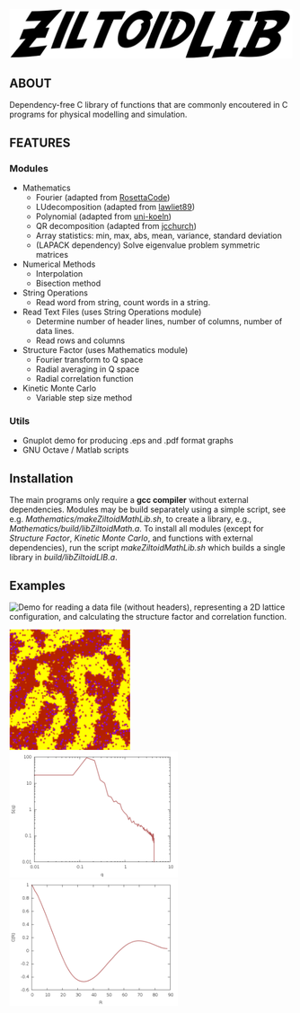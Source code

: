 ![image](doc/ZiltoidLIB.png)

## ABOUT

Dependency-free C library of functions that are commonly encoutered in C programs for physical modelling and simulation.


## FEATURES

### Modules

* Mathematics
  * Fourier (adapted from [RosettaCode](https://github.com/acmeism/RosettaCodeDatatree/948b86eafab0e034330a3b6c31617370c6cca2fc/Task/Fast-Fourier-transform/C))
  * LUdecomposition (adapted from [lawliet89](https://github.com/lawliet89/DoolittleDeterminant))
  * Polynomial (adapted from [uni-koeln](http://van-der-waals.pc.uni-koeln.de/quartic/quintic_C.c))
  * QR decomposition (adapted from [jcchurch](https://github.com/jcchurch/C-Linear-Algebra))
  * Array statistics: min, max, abs, mean, variance, standard deviation 
  * (LAPACK dependency) Solve eigenvalue problem symmetric matrices
* Numerical Methods
  * Interpolation
  * Bisection method
* String Operations
  * Read word from string, count words in a string.
* Read Text Files (uses String Operations module)
  * Determine number of header lines, number of columns, number of data lines.
  * Read rows and columns
* Structure Factor (uses Mathematics module)
  * Fourier transform to Q space
  * Radial averaging in Q space
  * Radial correlation function
* Kinetic Monte Carlo 
  * Variable step size method

### Utils

* Gnuplot demo for producing .eps and .pdf format graphs 
* GNU Octave / Matlab scripts


## Installation

The main programs only require a **gcc compiler** without external dependencies.
Modules may be build separately using a simple script, see e.g. *Mathematics/makeZiltoidMathLib.sh*, to create a library, e.g., *Mathematics/build/libZiltoidMath.a*.
To install all modules (except for *Structure Factor*, *Kinetic Monte Carlo*, and functions with external dependencies), run the script *makeZiltoidMathLib.sh* which builds a single library in *build/libZiltoidLIB.a*. 





## Examples

![Demo](https://github.com/CharleySchaefer/ZiltoidLIB/tree/master/StructureFactor/Demo) for reading a data file (without headers), representing a 2D lattice configuration, and calculating the structure factor and correlation function.

<img src="https://raw.githubusercontent.com/CharleySchaefer/ZiltoidLIB/master/StructureFactor/Demo/matrix.png" alt="drawing" width="215"/>  <img src="https://raw.githubusercontent.com/CharleySchaefer/ZiltoidLIB/master/StructureFactor/Demo/SF.png" alt="drawing" width="300"/>   <img src="https://raw.githubusercontent.com/CharleySchaefer/ZiltoidLIB/master/StructureFactor/Demo/CF.png" alt="drawing" width="300"/>

